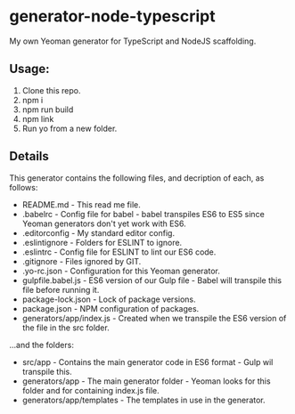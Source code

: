 # generator-node-typescript
My own Yeoman generator for TypeScript and NodeJS scaffolding.

## Usage:
1. Clone this repo.
2. npm i
3. npm run build
4. npm link
5. Run yo from a new folder.

## Details
This generator contains the following files, and decription of each, as follows:
* README.md - This read me file.
* .babelrc - Config file for babel - babel transpiles ES6 to ES5 since Yeoman generators don't yet work with ES6.
* .editorconfig - My standard editor config.
* .eslintignore - Folders for ESLINT to ignore.
* .eslintrc - Config file for ESLINT to lint our ES6 code.
* .gitignore - Files ignored by GIT.
* .yo-rc.json - Configuration for this Yeoman generator.
* gulpfile.babel.js - ES6 version of our Gulp file - Babel will transpile this file before running it.
* package-lock.json - Lock of package versions.
* package.json - NPM configuration of packages.
* generators/app/index.js - Created when we transpile the ES6 version of the file in the src folder.

...and the folders:
* src/app - Contains the main generator code in ES6 format - Gulp wil transpile this.
* generators/app - The main generator folder - Yeoman looks for this folder and for containing index.js file.
* generators/app/templates - The templates in use in the generator.

